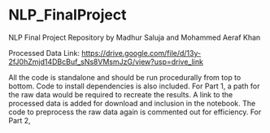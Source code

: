 # NLP_FinalProject
NLP Final Project Repository by Madhur Saluja and Mohammed Aeraf Khan

Processed Data Link: https://drive.google.com/file/d/13y-2fJ0hZmjd14DBcBuf_sNs8VMsmJzG/view?usp=drive_link

All the code is standalone and should be run procedurally from top to bottom. Code to install dependencies is also included. 
For Part 1, a path for the raw data would be required to recreate the results. A link to the processed data is added for download and inclusion in the notebook. The code to preprocess the raw data again is commented out for efficiency.
For Part 2,
